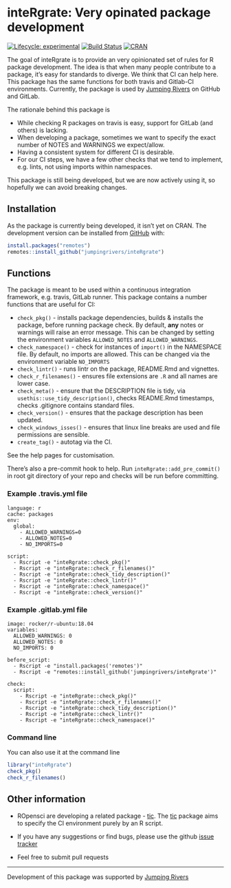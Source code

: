 
<!-- README.md is generated from README.Rmd. Please edit that file -->

# inteRgrate: Very opinated package development

<!-- badges: start -->

[![Lifecycle:
experimental](https://img.shields.io/badge/lifecycle-experimental-orange.svg)](https://www.tidyverse.org/lifecycle/#experimental)
[![Build
Status](https://travis-ci.org/jumpingrivers/inteRgrate.png?branch=master,dev)](https://travis-ci.org/jumpingrivers/inteRgrate)
[![CRAN](http://www.r-pkg.org/badges/version/inteRgrate)](https://cran.r-project.org/package=inteRgrate)
<!-- [![codecov.io](https://codecov.io/github/csgillespie/poweRlaw/coverage.svg?branch=master)](https://codecov.io/github/csgillespie/poweRlaw?branch=master) -->
<!-- [![Downloads](http://cranlogs.r-pkg.org/badges/poweRlaw?color=brightgreen)](https://cran.r-project.org/package=poweRlaw) -->

<!-- badges: end -->

The goal of inteRgrate is to provide an very opinionated set of rules
for R package development. The idea is that when many people contribute
to a package, it’s easy for standards to diverge. We think that CI can
help here. This package has the same functions for both travis and
Gitlab-CI environments. Currently, the package is used by [Jumping
Rivers](https://www.jumpingrivers.com) on GitHub and GitLab.

The rationale behind this package is

  - While checking R packages on travis is easy, support for GitLab (and
    others) is lacking.
  - When developing a package, sometimes we want to specify the exact
    number of NOTES and WARNINGS we expect/allow.
  - Having a consistent system for different CI is desirable.
  - For our CI steps, we have a few other checks that we tend to
    implement, e.g. lints, not using imports within namespaces.

This package is still being developed, but we are now actively using it,
so hopefully we can avoid breaking changes.

## Installation

As the package is currently being developed, it isn’t yet on CRAN. The
development version can be installed from [GitHub](https://github.com/)
with:

``` r
install.packages("remotes")
remotes::install_github("jumpingrivers/inteRgrate")
```

## Functions

The package is meant to be used within a continuous integration
framework, e.g. travis, GitLab runner. This package contains a number
functions that are useful for CI:

  - `check_pkg()` - installs package dependencies, builds & installs the
    package, before running package check. By default, **any** notes or
    warnings will raise an error message. This can be changed by setting
    the environment variables `ALLOWED_NOTES` and `ALLOWED_WARNINGS`.
  - `check_namespace()` - check for instances of `import()` in the
    NAMESPACE file. By default, no imports are allowed. This can be
    changed via the environment variable `NO_IMPORTS`
  - `check_lintr()` - runs lintr on the package, README.Rmd and
    vignettes.
  - `check_r_filenames()` - ensures file extensions are `.R` and all
    names are lower case.
  - `check_meta()` - ensure that the DESCRIPTION file is tidy, via
    `usethis::use_tidy_description()`, checks README.Rmd timestamps,
    checks .gitignore contains standard files.
  - `check_version()` - ensures that the package description has been
    updated.
  - `check_windows_isses()` - ensures that linux line breaks are used
    and file permissions are sensible.
  - `create_tag()` - autotag via the CI.

See the help pages for customisation.

There’s also a pre-commit hook to help. Run
`inteRgrate::add_pre_commit()` in root git directory of your repo and
checks will be run before committing.

### Example .travis.yml file

    language: r
    cache: packages
    env:
      global:
        - ALLOWED_WARNINGS=0
        - ALLOWED_NOTES=0
        - NO_IMPORTS=0
    
    script:
      - Rscript -e "inteRgrate::check_pkg()"
      - Rscript -e "inteRgrate::check_r_filenames()"
      - Rscript -e "inteRgrate::check_tidy_description()"
      - Rscript -e "inteRgrate::check_lintr()"
      - Rscript -e "inteRgrate::check_namespace()"
      - Rscript -e "inteRgrate::check_version()"

### Example .gitlab.yml file

    image: rocker/r-ubuntu:18.04
    variables:
      ALLOWED_WARNINGS: 0
      ALLOWED_NOTES: 0
      NO_IMPORTS: 0
    
    before_script:
      - Rscript -e "install.packages('remotes')"
      - Rscript -e "remotes::install_github('jumpingrivers/inteRgrate')"
    
    check:
      script:
        - Rscript -e "inteRgrate::check_pkg()"
        - Rscript -e "inteRgrate::check_r_filenames()"
        - Rscript -e "inteRgrate::check_tidy_description()"
        - Rscript -e "inteRgrate::check_lintr()"
        - Rscript -e "inteRgrate::check_namespace()"

### Command line

You can also use it at the command line

``` r
library("inteRgrate")
check_pkg()
check_r_filenames()
```

## Other information

  - ROpensci are developing a related package -
    [tic](https://github.com/ropenscilabs/tic). The
    [tic](https://github.com/ropenscilabs/tic) package aims to specify
    the CI environment purely by an R script.

  - If you have any suggestions or find bugs, please use the github
    [issue tracker](https://github.com/jumpingrivers/inteRgrate/issues)

  - Feel free to submit pull requests

-----

Development of this package was supported by [Jumping
Rivers](https://www.jumpingrivers.com)
